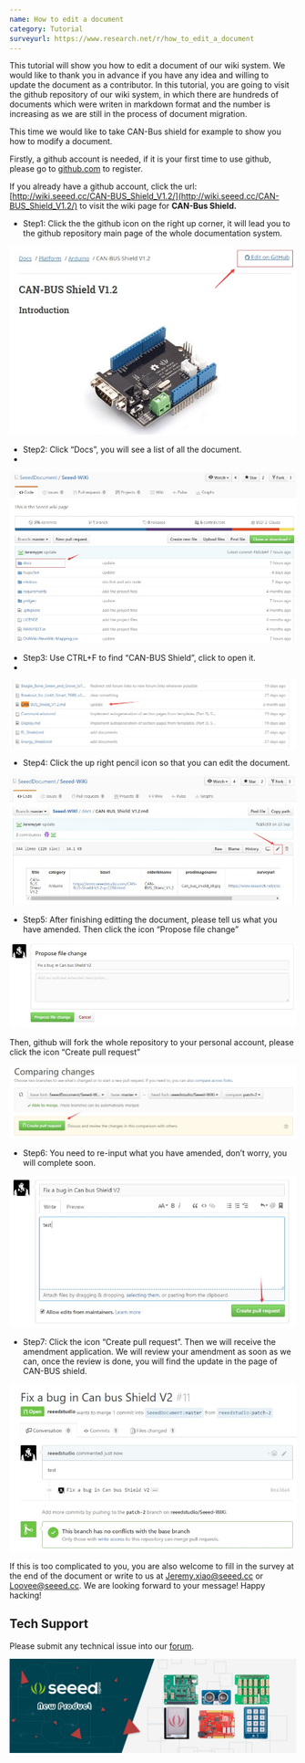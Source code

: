 ```yaml
---
name: How to edit a document
category: Tutorial
surveyurl: https://www.research.net/r/how_to_edit_a_document
---
```

This tutorial will show you how to edit a document of our wiki system. We would like to thank you in advance if you have any idea and willing to update the document as a contributor. In this tutorial, you are going to visit the github repository of our wiki system, in which there are hundreds of documents which were writen in markdown format and the number is increasing as we are still in the process of document migration.

This time we would like to take CAN-Bus shield for example to show you how to modify a document.

Firstly, a github account is needed, if it is your first time to use github, please go to [github.com](https://github.com/) to register.

If you already have a github account, click the url: [http://wiki.seeed.cc/CAN-BUS_Shield_V1.2/](http://wiki.seeed.cc/CAN-BUS_Shield_V1.2/)   to visit the wiki page for **CAN-Bus Shield.**

- Step1: Click the the github icon on the right up corner, it will lead you to the github repository main page of the whole documentation system.

![](https://github.com/SeeedDocument/How_To_Edit_A_Document/raw/master/img/Press%20the%20Edit%20on%20Github%20icon.jpg)

- Step2: Click “Docs”, you will see a list of all the document.
-
![](https://github.com/SeeedDocument/How_To_Edit_A_Document/raw/master/img/Seeed%20Docuemtn%20github%20main%20page.jpg)

- Step3: Use CTRL+F to find “CAN-BUS Shield”, click to open it.
-
![](https://github.com/SeeedDocument/How_To_Edit_A_Document/raw/master/img/Find%20the%20document%20in%20docs.jpg)

- Step4: Click the up right pencil icon so that you can edit the document.

![](https://github.com/SeeedDocument/How_To_Edit_A_Document/raw/master/img/Click%20the%20penceil%20icon%20to%20edit%20document.jpg)

- Step5: After finishing editting the document, please tell us what you have amended. Then click the icon “Propose file change”

![](https://github.com/SeeedDocument/How_To_Edit_A_Document/raw/master/img/tell%20us%20what%20you%20have%20changed.jpg)

Then, github will fork the whole repository to your personal account, please click the icon “Create pull request”

![](https://github.com/SeeedDocument/How_To_Edit_A_Document/raw/master/img/Create%20pull%20request.jpg)

- Step6: You need to re-input what you have amended, don’t worry, you will complete soon.

![](https://github.com/SeeedDocument/How_To_Edit_A_Document/raw/master/img/Create%20pull%20request%20again.jpg)

- Step7: Click the icon “Create pull request”. Then we will receive the amendment application. We will review your amendment as soon as we can, once the review is done, you will find the update in the page of CAN-BUS shield.

![](https://github.com/SeeedDocument/How_To_Edit_A_Document/raw/master/img/wait%20for%20us%20reviewing.jpg)

If this is too complicated to you, you are also welcome to fill in the survey at the end of the document or write to us at Jeremy.xiao@seeed.cc or Loovee@seeed.cc. We are looking forward to your message! Happy hacking!

## Tech Support
Please submit any technical issue into our [forum](http://forum.seeedstudio.com/). <br /><p style="text-align:center"><a href="https://www.seeedstudio.com/act-4.html?utm_source=wiki&utm_medium=wikibanner&utm_campaign=newproducts" target="_blank"><img src="https://github.com/SeeedDocument/Wiki_Banner/raw/master/new_product.jpg" /></a></p>